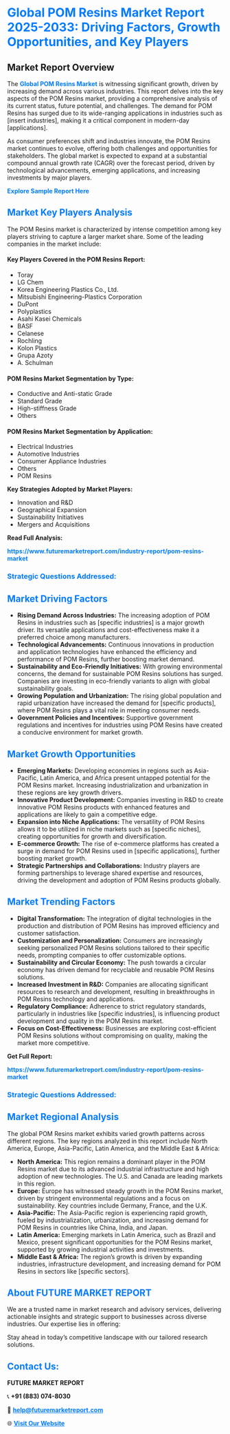 <h1 style="color: #007BFF;">Global POM Resins Market Report 2025-2033: Driving Factors, Growth Opportunities, and Key Players</h1>

<section id="overview">
<h2>Market Report Overview</h2>
<p>The <a href="https://www.futuremarketreport.com/industry-report/pom-resins-market" style="color: #007BFF; text-decoration: none;"><strong>Global POM Resins Market</strong></a> is witnessing significant growth, driven by increasing demand across various industries. This report delves into the key aspects of the POM Resins market, providing a comprehensive analysis of its current status, future potential, and challenges. The demand for POM Resins has surged due to its wide-ranging applications in industries such as [insert industries], making it a critical component in modern-day [applications].</p>
<p>As consumer preferences shift and industries innovate, the POM Resins market continues to evolve, offering both challenges and opportunities for stakeholders. The global market is expected to expand at a substantial compound annual growth rate (CAGR) over the forecast period, driven by technological advancements, emerging applications, and increasing investments by major players.</p>
</section>

<section id="overview">
<p><a href="https://www.futuremarketreport.com/request-sample/reportId=111185" style="color: #007BFF; text-decoration: none;"><strong>Explore Sample Report Here</strong></a></p>
</section>

<section id="key-players">
<h2 style="color: #007BFF;">Market Key Players Analysis</h2>
<p>The POM Resins market is characterized by intense competition among key players striving to capture a larger market share. Some of the leading companies in the market include:</p>
<h4>Key Players Covered in the POM Resins Report:</h4>
<ul><li>Toray</li><li>LG Chem</li><li>Korea Engineering Plastics Co., Ltd.</li><li>Mitsubishi Engineering-Plastics Corporation</li><li>DuPont</li><li>Polyplastics</li><li>Asahi Kasei Chemicals</li><li>BASF</li><li>Celanese</li><li>Rochling</li><li>Kolon Plastics</li><li>Grupa Azoty</li><li>A. Schulman</li></ul>
<h4>POM Resins Market Segmentation by Type:</h4>
<ul><li>Conductive and Anti-static Grade</li><li>Standard Grade</li><li>High-stiffness Grade</li><li>Others</li></ul>

<h4>POM Resins Market Segmentation by Application:</h4>
<ul><li>Electrical Industries</li><li>Automotive Industries</li><li>Consumer Appliance Industries</li><li>Others</li><li>POM Resins</li></ul>
<p><strong>Key Strategies Adopted by Market Players:</strong></p>
<ul>
<li>Innovation and R&D</li>
<li>Geographical Expansion</li>
<li>Sustainability Initiatives</li>
<li>Mergers and Acquisitions</li>
</ul>
</section>

<section>
<p><strong>Read Full Analysis: </strong></p><a href="https://www.futuremarketreport.com/industry-report/pom-resins-market" style="color: #007BFF; text-decoration: none;"><strong>https://www.futuremarketreport.com/industry-report/pom-resins-market</strong></a>
<h3 style="color: #007BFF;">Strategic Questions Addressed:</h3>
</section>

<section id="driving-factors">
<h2 style="color: #007BFF;">Market Driving Factors</h2>
<ul>
<li><strong>Rising Demand Across Industries:</strong> The increasing adoption of POM Resins in industries such as [specific industries] is a major growth driver. Its versatile applications and cost-effectiveness make it a preferred choice among manufacturers.</li>
<li><strong>Technological Advancements:</strong> Continuous innovations in production and application technologies have enhanced the efficiency and performance of POM Resins, further boosting market demand.</li>
<li><strong>Sustainability and Eco-Friendly Initiatives:</strong> With growing environmental concerns, the demand for sustainable POM Resins solutions has surged. Companies are investing in eco-friendly variants to align with global sustainability goals.</li>
<li><strong>Growing Population and Urbanization:</strong> The rising global population and rapid urbanization have increased the demand for [specific products], where POM Resins plays a vital role in meeting consumer needs.</li>
<li><strong>Government Policies and Incentives:</strong> Supportive government regulations and incentives for industries using POM Resins have created a conducive environment for market growth.</li>
</ul>
</section>

<section id="growth-opportunities">
<h2 style="color: #007BFF;">Market Growth Opportunities</h2>
<ul>
<li><strong>Emerging Markets:</strong> Developing economies in regions such as Asia-Pacific, Latin America, and Africa present untapped potential for the POM Resins market. Increasing industrialization and urbanization in these regions are key growth drivers.</li>
<li><strong>Innovative Product Development:</strong> Companies investing in R&D to create innovative POM Resins products with enhanced features and applications are likely to gain a competitive edge.</li>
<li><strong>Expansion into Niche Applications:</strong> The versatility of POM Resins allows it to be utilized in niche markets such as [specific niches], creating opportunities for growth and diversification.</li>
<li><strong>E-commerce Growth:</strong> The rise of e-commerce platforms has created a surge in demand for POM Resins used in [specific applications], further boosting market growth.</li>
<li><strong>Strategic Partnerships and Collaborations:</strong> Industry players are forming partnerships to leverage shared expertise and resources, driving the development and adoption of POM Resins products globally.</li>
</ul>
</section>

<section id="trending-factors">
<h2 style="color: #007BFF;">Market Trending Factors</h2>
<ul>
<li><strong>Digital Transformation:</strong> The integration of digital technologies in the production and distribution of POM Resins has improved efficiency and customer satisfaction.</li>
<li><strong>Customization and Personalization:</strong> Consumers are increasingly seeking personalized POM Resins solutions tailored to their specific needs, prompting companies to offer customizable options.</li>
<li><strong>Sustainability and Circular Economy:</strong> The push towards a circular economy has driven demand for recyclable and reusable POM Resins solutions.</li>
<li><strong>Increased Investment in R&D:</strong> Companies are allocating significant resources to research and development, resulting in breakthroughs in POM Resins technology and applications.</li>
<li><strong>Regulatory Compliance:</strong> Adherence to strict regulatory standards, particularly in industries like [specific industries], is influencing product development and quality in the POM Resins market.</li>
<li><strong>Focus on Cost-Effectiveness:</strong> Businesses are exploring cost-efficient POM Resins solutions without compromising on quality, making the market more competitive.</li>
</ul>
</section>

<section>
<p><strong>Get Full Report: </strong></p><a href="https://www.futuremarketreport.com/industry-report/pom-resins-market" style="color: #007BFF; text-decoration: none;"><strong>https://www.futuremarketreport.com/industry-report/pom-resins-market</strong></a>
<h3 style="color: #007BFF;">Strategic Questions Addressed:</h3>
</section>


<section id="regional-analysis">
<h2 style="color: #007BFF;">Market Regional Analysis</h2>
<p>The global POM Resins market exhibits varied growth patterns across different regions. The key regions analyzed in this report include North America, Europe, Asia-Pacific, Latin America, and the Middle East & Africa:</p>
<ul>
<li><strong>North America:</strong> This region remains a dominant player in the POM Resins market due to its advanced industrial infrastructure and high adoption of new technologies. The U.S. and Canada are leading markets in this region.</li>
<li><strong>Europe:</strong> Europe has witnessed steady growth in the POM Resins market, driven by stringent environmental regulations and a focus on sustainability. Key countries include Germany, France, and the U.K.</li>
<li><strong>Asia-Pacific:</strong> The Asia-Pacific region is experiencing rapid growth, fueled by industrialization, urbanization, and increasing demand for POM Resins in countries like China, India, and Japan.</li>
<li><strong>Latin America:</strong> Emerging markets in Latin America, such as Brazil and Mexico, present significant opportunities for the POM Resins market, supported by growing industrial activities and investments.</li>
<li><strong>Middle East & Africa:</strong> The region’s growth is driven by expanding industries, infrastructure development, and increasing demand for POM Resins in sectors like [specific sectors].</li>
</ul>
</section>

<footer>
<h2 style="color: #007BFF;">About FUTURE MARKET REPORT</h2>
<p>We are a trusted name in market research and advisory services, delivering actionable insights and strategic support to businesses across diverse industries. Our expertise lies in offering:</p>

<p>Stay ahead in today’s competitive landscape with our tailored research solutions.</p>

<h2 style="color: #007BFF;">Contact Us:</h2>
<p><strong>FUTURE MARKET REPORT</strong></p>
<p>📞 <strong>+91 (883) 074-8030</strong></p>
<p>📧 <strong><a href="mailto:help@futuremarketreport.com" style="color: #007BFF;">help@futuremarketreport.com</a></strong></p>
<p>🌐 <strong><a href="https://www.futuremarketreport.com/" style="color: #007BFF;">Visit Our Website</a></strong></p>
</footer>